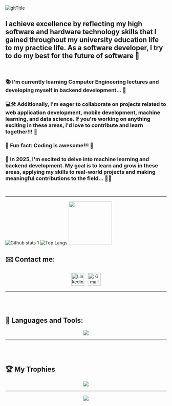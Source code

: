 ![gitTitle](https://user-images.githubusercontent.com/91992194/230920280-df678ad6-4f06-4bd1-bd18-5d8c79ff2d3c.gif)
<h2>I achieve excellence by reflecting my high software and hardware technology skills that I gained throughout my university education life to my practice life. As a software developer, I try to do my best for the future of software 🌟</h2>
<br>
<!--<img align="center" alt="GIF" src="https://user-images.githubusercontent.com/91992194/229088699-e1a47a36-bafd-4aa2-a124-298b2ec7908d.gif">--> 

<!-- <img align="right" alt="GIF" src="https://user-images.githubusercontent.com/91992194/232203353-4fbd92f4-1298-4c48-9ef9-cb53b4e7af08.gif?raw=true" width="500" height="300" /> -->


<!--
**BuyaninYavuz/BuyaninYavuz** is a ✨ _special_ ✨ repository because its `README.md` (this file) appears on your GitHub profile.

Here are some ideas to get you started:


- 🤔 I’m looking for help with ...
- 💬 Ask me about ...
- 😄 Pronouns: ...

-->
<!--#### How to reach me: Check out the "Find me on" blog -->
### 📚 I'm currently learning Computer Engineering lectures and developing myself in backend development... 🌟

### 💻🛠️ Additionally, I'm eager to collaborate on projects related to web application development, mobile development, machine learning, and data science. If you're working on anything exciting in these areas, I'd love to contribute and learn together!!! 🌟

### 🤪 Fun fact: Coding is awesome!!! 🌟

### 🌟 In 2025, I'm excited to delve into machine learning and backend development. My goal is to learn and grow in these areas, applying my skills to real-world projects and making meaningful contributions to the field... 🤖🌟


<br>
<hr>


![Github stats 1](https://github-readme-stats.vercel.app/api?username=BunyaminYavuz&show_icons=true&theme=dark) 
![Top Langs](https://github-readme-stats.vercel.app/api/top-langs/?username=BunyaminYavuz&langs_count=8&count_private=false&layout=compact&theme=react&hide_border=true&bg_color=0D1117)
<img src="https://visitor-badge.laobi.icu/badge?page_id=BunyaminYavuz.BunyaminYavuz" width="135">





## ✉️ Contact me:
<p align="center">
<!--  <a href="https://twitter.com/bnymnYvz07" target="_blank" rel="noopener noreferrer"> <img src="https://cdn-icons-png.flaticon.com/512/733/733635.png" alt="Twitter" height="40" style="vertical-align:top; margin:4px"> </a> -->
 <a href="https://www.linkedin.com/in/bunyaminyavuz/" target="_blank" rel="noopener noreferrer"> <img src="https://cdn.jsdelivr.net/npm/simple-icons@v3/icons/linkedin.svg" alt="Linkedin" height="40" style="vertical-align:top; margin:4px"></a>
 <a href="mailto:yavuzzbunyamin@gmail.com"> <img src="https://cdn.jsdelivr.net/npm/simple-icons@v3/icons/gmail.svg" alt="Gmail" height="40" style="vertical-align:top; margin:4px"></a>
</p>



<hr>
<br>
<br>

## 🧰 Languages and Tools:
<p align="center">
<!--tech stack icons-->
<p align="center">
  <a href="https://skillicons.dev">
    <img src="https://skillicons.dev/icons?i=git,bootstrap,c,cpp,css,discord,docker,express,figma,firebase,github,html,js,linux,materialui,mongodb,nextjs,nodejs,postman,py,react,redux,tailwind,ts,vscode,github,stackoverflow,unity&perline=14" />
  </a>
</p>


<hr>
<br>
<br>
<h2>🏆 My Trophies</h2>
<div align="center">
 <img src="https://github-profile-trophy.vercel.app/?username=BunyaminYavuz">
</div>
</p>

<!--[![trophy](https://github-profile-trophy.vercel.app/?username=BunyaminYavuz)](https://github.com/BunyaminYavuz/github-profile-trophy)-->
<hr>

<div align="center">
 <img src="https://github-readme-streak-stats.herokuapp.com/?user=BunyaminYavuz&">
</div>
